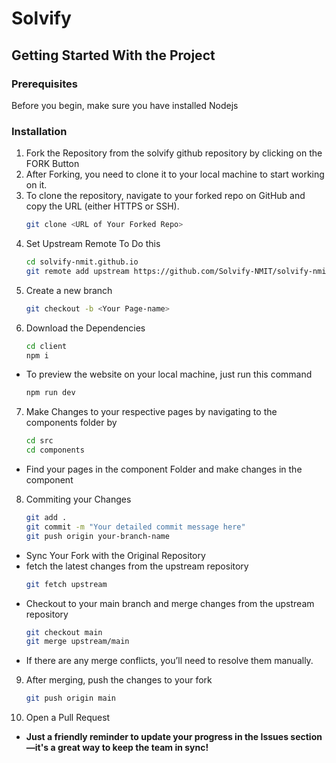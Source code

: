 # Solvify
## Getting Started With the Project
### Prerequisites
Before you begin, make sure you have installed Nodejs

### Installation
1. Fork the Repository from the solvify github repository by clicking on the FORK Button
2. After Forking, you need to clone it to your local machine to start working on it.
3. To clone the repository, navigate to your forked repo on GitHub and copy the URL (either HTTPS or SSH).
   ```bash
   git clone <URL of Your Forked Repo>
4. Set Upstream Remote
   To Do this
   ```bash
   cd solvify-nmit.github.io
   git remote add upstream https://github.com/Solvify-NMIT/solvify-nmit.github.io.git
5. Create a new branch
   ```bash
   git checkout -b <Your Page-name>
6. Download the Dependencies
   ```bash
   cd client
   npm i
- To preview the website on your local machine, just run this command
    ```bash
    npm run dev      
7. Make Changes to your respective pages by navigating to the components folder by
   ```bash
   cd src
   cd components
- Find your pages in the component Folder and make changes in the component
8. Commiting your Changes
   ```bash
   git add .
   git commit -m "Your detailed commit message here"
   git push origin your-branch-name
- Sync Your Fork with the Original Repository
- fetch the latest changes from the upstream repository
   ```bash
   git fetch upstream
- Checkout to your main branch and merge changes from the upstream repository
   ```bash
   git checkout main
   git merge upstream/main
- If there are any merge conflicts, you’ll need to resolve them manually.
9. After merging, push the changes to your fork
   ```bash
   git push origin main
10. Open a Pull Request
- **Just a friendly reminder to update your progress in the Issues section—it's a great way to keep the team in sync!**
                     
